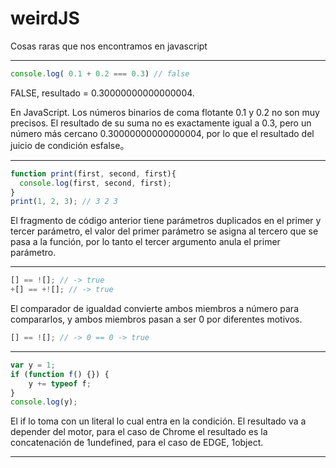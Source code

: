 # weirdJS
Cosas raras que nos encontramos en javascript

<hr>

```js
console.log( 0.1 + 0.2 === 0.3) // false
```

FALSE, resultado = 0.30000000000000004.

En JavaScript. Los números binarios de coma flotante 0.1 y 0.2 no son muy precisos. El resultado de su suma no es exactamente igual a 0.3, pero un número más cercano 0.30000000000000004, por lo que el resultado del juicio de condición esfalse。

<hr>

```js
function print(first, second, first){ 
  console.log(first, second, first);
}
print(1, 2, 3); // 3 2 3 
```

El fragmento de código anterior tiene parámetros duplicados en el primer y tercer parámetro, el valor del primer parámetro se asigna al tercero que se pasa a la función, por lo tanto el tercer argumento anula el primer parámetro.

<hr>

```js
[] == ![]; // -> true
+[] == +![]; // -> true
```

El comparador de igualdad convierte ambos miembros a número para compararlos, y ambos miembros pasan a ser 0 por diferentes motivos.

```js
[] == ![]; // -> 0 == 0 -> true
```

<hr>


```js
var y = 1;
if (function f() {}) {
    y += typeof f;
}
console.log(y);
```

El if lo toma con un literal lo cual entra en la condición. El resultado va a depender del motor, para el caso de Chrome el resultado es la concatenación de 1undefined, para el caso de EDGE, 1object. 

<hr>
